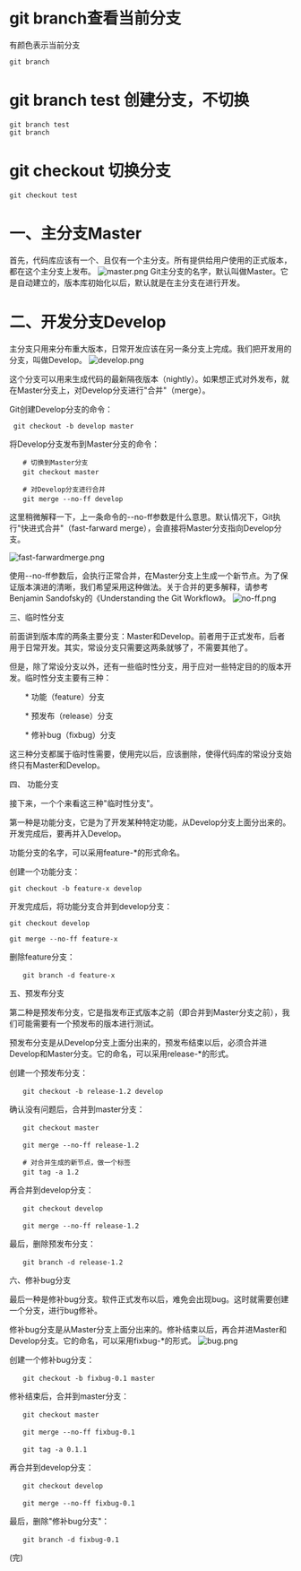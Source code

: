 
# git branch查看当前分支
有颜色表示当前分支
```
git branch
```
# git branch test 创建分支，不切换
```
git branch test
git branch
```
# git checkout 切换分支
```
git checkout test
```

# 一、主分支Master

首先，代码库应该有一个、且仅有一个主分支。所有提供给用户使用的正式版本，都在这个主分支上发布。
![master.png](./img/master.png "master")
Git主分支的名字，默认叫做Master。它是自动建立的，版本库初始化以后，默认就是在主分支在进行开发。
# 二、开发分支Develop

主分支只用来分布重大版本，日常开发应该在另一条分支上完成。我们把开发用的分支，叫做Develop。
![develop.png](./img/develop.png "develop")


这个分支可以用来生成代码的最新隔夜版本（nightly）。如果想正式对外发布，就在Master分支上，对Develop分支进行"合并"（merge）。

Git创建Develop分支的命令：

` git checkout -b develop master`

将Develop分支发布到Master分支的命令：
```
　　# 切换到Master分支
　　git checkout master

　　# 对Develop分支进行合并
　　git merge --no-ff develop
```
这里稍微解释一下，上一条命令的--no-ff参数是什么意思。默认情况下，Git执行"快进式合并"（fast-farward merge），会直接将Master分支指向Develop分支。

![fast-farwardmerge.png](./img/fast-farwardmerge.png "fast-farwardmerge")

使用--no-ff参数后，会执行正常合并，在Master分支上生成一个新节点。为了保证版本演进的清晰，我们希望采用这种做法。关于合并的更多解释，请参考Benjamin Sandofsky的《Understanding the Git Workflow》。
![no-ff.png](./img/no-ff.png "no-ff")


三、临时性分支

前面讲到版本库的两条主要分支：Master和Develop。前者用于正式发布，后者用于日常开发。其实，常设分支只需要这两条就够了，不需要其他了。

但是，除了常设分支以外，还有一些临时性分支，用于应对一些特定目的的版本开发。临时性分支主要有三种：

　　* 功能（feature）分支

　　* 预发布（release）分支

　　* 修补bug（fixbug）分支

这三种分支都属于临时性需要，使用完以后，应该删除，使得代码库的常设分支始终只有Master和Develop。

四、 功能分支

接下来，一个个来看这三种"临时性分支"。

第一种是功能分支，它是为了开发某种特定功能，从Develop分支上面分出来的。开发完成后，要再并入Develop。



功能分支的名字，可以采用feature-*的形式命名。

创建一个功能分支：

`git checkout -b feature-x develop`

开发完成后，将功能分支合并到develop分支：
```
git checkout develop

git merge --no-ff feature-x
```
删除feature分支：
```
　　git branch -d feature-x
```
五、预发布分支

第二种是预发布分支，它是指发布正式版本之前（即合并到Master分支之前），我们可能需要有一个预发布的版本进行测试。

预发布分支是从Develop分支上面分出来的，预发布结束以后，必须合并进Develop和Master分支。它的命名，可以采用release-*的形式。

创建一个预发布分支：
```
　　git checkout -b release-1.2 develop
```
确认没有问题后，合并到master分支：
```
　　git checkout master

　　git merge --no-ff release-1.2

　　# 对合并生成的新节点，做一个标签
　　git tag -a 1.2
```
再合并到develop分支：
```
　　git checkout develop

　　git merge --no-ff release-1.2
```
最后，删除预发布分支：
```
　　git branch -d release-1.2
```
六、修补bug分支

最后一种是修补bug分支。软件正式发布以后，难免会出现bug。这时就需要创建一个分支，进行bug修补。

修补bug分支是从Master分支上面分出来的。修补结束以后，再合并进Master和Develop分支。它的命名，可以采用fixbug-*的形式。
![bug.png](./img/bug.png "bug")


创建一个修补bug分支：
```
　　git checkout -b fixbug-0.1 master
```
修补结束后，合并到master分支：
```
　　git checkout master

　　git merge --no-ff fixbug-0.1

　　git tag -a 0.1.1
```
再合并到develop分支：
```
　　git checkout develop

　　git merge --no-ff fixbug-0.1
```
最后，删除"修补bug分支"：
```
　　git branch -d fixbug-0.1
```
(完)
